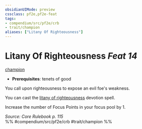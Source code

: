 ```yaml
---
obsidianUIMode: preview
cssclass: pf2e,pf2e-feat
tags:
- compendium/src/pf2e/crb
- trait/champion
aliases: ["Litany Of Righteousness"]
---
```

# Litany Of Righteousness  *Feat 14*  
[champion](/rules/traits/champion.md)  

- **Prerequisites**: tenets of good

You call upon righteousness to expose an evil foe's weakness.

You can cast the [litany of righteousness](/compendium/spells/litany-of-righteousness.md) devotion spell.

Increase the number of Focus Points in your focus pool by 1.

*Source: Core Rulebook p. 115*  
%% #compendium/src/pf2e/crb #trait/champion %%